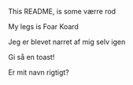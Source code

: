 This README, is some værre rod 

My legs is Foar Koard

Jeg er blevet narret af mig selv igen

Gi så en toast!

Er mit navn rigtigt?
